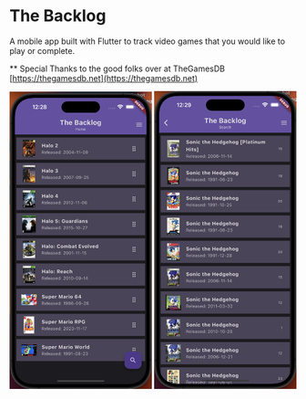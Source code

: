 # The Backlog

A mobile app built with Flutter to track video games that you would like to play or complete.

\*\* Special Thanks to the good folks over at TheGamesDB
[https://thegamesdb.net](https://thegamesdb.net)

<img src="image/README/1700379275912.png" width="250">
<img src="image/README/1700379203852.png" width="250">
